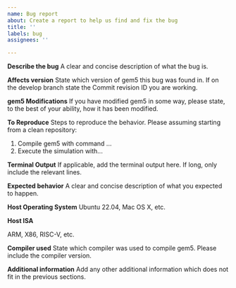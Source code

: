```yaml
---
name: Bug report
about: Create a report to help us find and fix the bug
title: ''
labels: bug
assignees: ''

---
```


**Describe the bug**
A clear and concise description of what the bug is.

**Affects version**
State which version of gem5 this bug was found in. If on the develop branch state the Commit revision ID you are working.

**gem5 Modifications**
If you have modified gem5 in some way, please state, to the best of your ability, how it has been modified.

**To Reproduce**
Steps to reproduce the behavior. Please assuming starting from a clean repository:
1. Compile gem5 with command ...
2. Execute the simulation with...

**Terminal Output**
If applicable, add the terminal output here. If long, only include the relevant lines.

**Expected behavior**
A clear and concise description of what you expected to happen.

**Host Operating System**
Ubuntu 22.04, Mac OS X, etc.

**Host ISA**

ARM, X86, RISC-V, etc.

**Compiler used**
State which compiler was used to compile gem5. Please include the compiler version.

**Additional information**
Add any other additional information which does not fit in the previous sections.
